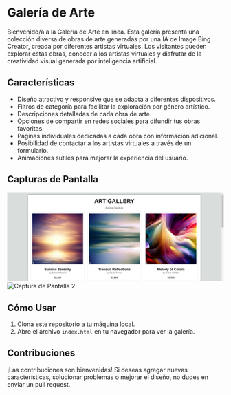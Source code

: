 # Galería de Arte

Bienvenido/a a la Galería de Arte en línea. Esta galería presenta una colección diversa de obras de arte generadas por una IA de Image Bing Creator, creada por diferentes artistas virtuales. Los visitantes pueden explorar estas obras, conocer a los artistas virtuales y disfrutar de la creatividad visual generada por inteligencia artificial.

## Características

- Diseño atractivo y responsive que se adapta a diferentes dispositivos.
- Filtros de categoría para facilitar la exploración por género artístico.
- Descripciones detalladas de cada obra de arte.
- Opciones de compartir en redes sociales para difundir tus obras favoritas.
- Páginas individuales dedicadas a cada obra con información adicional.
- Posibilidad de contactar a los artistas virtuales a través de un formulario.
- Animaciones sutiles para mejorar la experiencia del usuario.

## Capturas de Pantalla

![Captura de Pantalla 1](/screenshots/screenshot1.png)
![Captura de Pantalla 2](/screenshots/screenshot2.png)

## Cómo Usar

1. Clona este repositorio a tu máquina local.
2. Abre el archivo `index.html` en tu navegador para ver la galería.

## Contribuciones

¡Las contribuciones son bienvenidas! Si deseas agregar nuevas características, solucionar problemas o mejorar el diseño, no dudes en enviar un pull request.
